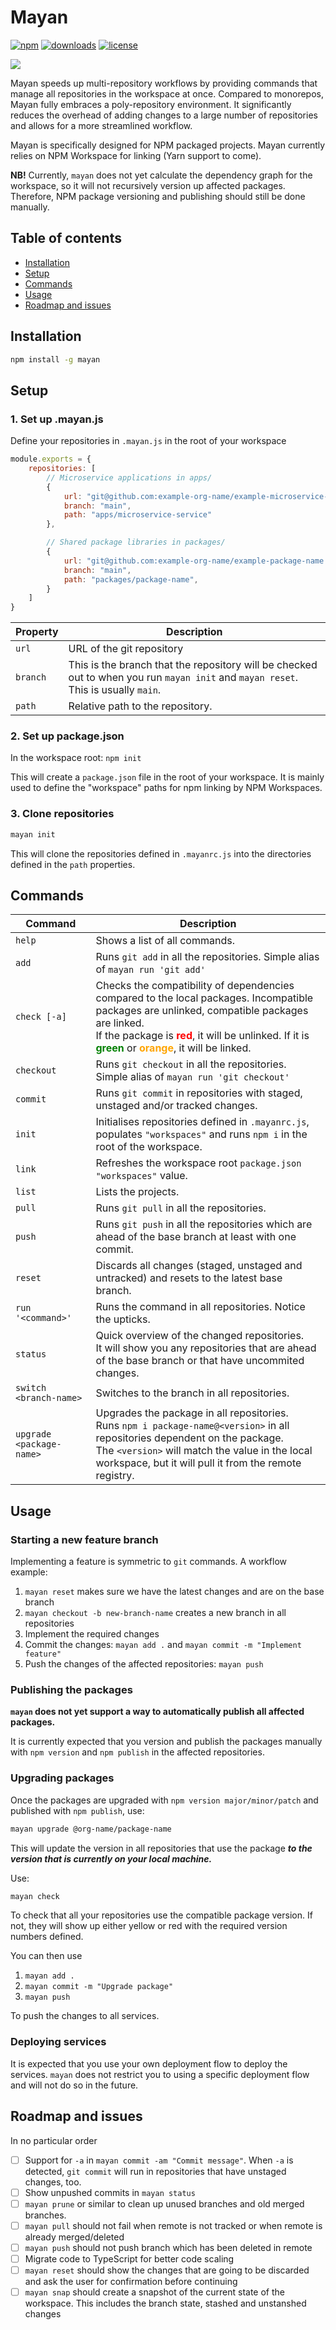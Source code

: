 # Mayan

[![npm](https://img.shields.io/npm/v/mayan.svg?cacheSeconds=3600)](https://www.npmjs.com/package/mayan) [![downloads](https://img.shields.io/npm/dt/mayan.svg?cacheSeconds=3600)](https://www.npmjs.com/package/mayan) [![license](https://img.shields.io/npm/l/mayan.svg?cacheSeconds=3600)](https://www.npmjs.com/package/mayan)

<img src="https://github.com/amiran-gorgazjan/mayan/blob/main/docs/images/mayan.png?raw=true">

Mayan speeds up multi-repository workflows by providing commands that manage all repositories in the workspace at once. Compared to monorepos, Mayan fully embraces a poly-repository environment. It significantly reduces the overhead of adding changes to a large number of repositories and allows for a more streamlined workflow.

Mayan is specifically designed for NPM packaged projects. Mayan currently relies on NPM Workspace for linking (Yarn support to come).

**NB!** Currently, `mayan` does not yet calculate the dependency graph for the workspace, so it will not recursively version up affected packages. Therefore, NPM package versioning and publishing should still be done manually.

## Table of contents

- [Installation](#installation)
- [Setup](#setup)
- [Commands](#commands)
- [Usage](#usage)
- [Roadmap and issues](#roadmap-and-issues)

## Installation

```bash
npm install -g mayan
```

## Setup

### 1. Set up .mayan.js

Define your repositories in `.mayan.js` in the root of your workspace

```js
module.exports = {
    repositories: [
        // Microservice applications in apps/
        {
            url: "git@github.com:example-org-name/example-microservice-name.git",
            branch: "main",
            path: "apps/microservice-service"
        },

        // Shared package libraries in packages/
        {
            url: "git@github.com:example-org-name/example-package-name.git",
            branch: "main",
            path: "packages/package-name",
        }
    ]
}
```

| Property | Description |
|---|---|
| `url` | URL of the git repository |
| `branch` | This is the branch that the repository will be checked out to when you run `mayan init` and `mayan reset`. This is usually `main`. |
| `path` | Relative path to the repository. |

### 2. Set up package.json

In the workspace root: `npm init`

This will create a `package.json` file in the root of your workspace. It is mainly used to define the "workspace" paths for npm linking by NPM Workspaces.

### 3. Clone repositories

```bash
mayan init
```

This will clone the repositories defined in `.mayanrc.js` into the directories defined in the `path` properties.

## Commands

| Command | Description |
|---|---|
| `help` | Shows a list of all commands. |
| `add` | Runs `git add` in all the repositories. Simple alias of `mayan run 'git add'` |
| `check [-a]` | Checks the compatibility of dependencies compared to the local packages. Incompatible packages are unlinked, compatible packages are linked. <br /> If the package is <span style="font-weight:bold;color:red">red</span>, it will be unlinked. If it is <span style="font-weight:bold;color:green">green</span> or <span style="font-weight:bold;color:orange">orange</span>, it will be linked. |
| `checkout` | Runs `git checkout` in all the repositories. Simple alias of `mayan run 'git checkout'` |
| `commit` | Runs `git commit` in repositories with staged, unstaged and/or tracked changes. |
| `init` | Initialises repositories defined in `.mayanrc.js`, populates `"workspaces"` and runs `npm i` in the root of the workspace. |
| `link` | Refreshes the workspace root `package.json` `"workspaces"` value. |
| `list` | Lists the projects. |
| `pull` | Runs `git pull` in all the repositories. |
| `push` | Runs `git push` in all the repositories which are ahead of the base branch at least with one commit. |
| `reset` | Discards all changes (staged, unstaged and untracked) and resets to the latest base branch. |
| `run '<command>'` | Runs the command in all repositories. Notice the upticks. |
| `status` | Quick overview of the changed repositories. <br /> It will show you any repositories that are ahead of the base branch or that have uncommited changes. |
| `switch <branch-name>` | Switches to the branch in all repositories. |
| `upgrade <package-name>` | Upgrades the package in all repositories. <br /> Runs `npm i package-name@<version>` in all repositories dependent on the package.<br /> The `<version>` will match the value in the local workspace, but it will pull it from the remote registry. |

## Usage

### Starting a new feature branch

Implementing a feature is symmetric to `git` commands. A workflow example:

1. `mayan reset` makes sure we have the latest changes and are on the base branch
2. `mayan checkout -b new-branch-name` creates a new branch in all repositories
3. Implement the required changes
4. Commit the changes: `mayan add .` and `mayan commit -m "Implement feature"`
5. Push the changes of the affected repositories: `mayan push`

### Publishing the packages

**`mayan` does not yet support a way to automatically publish all affected packages.**

It is currently expected that you version and publish the packages manually with `npm version` and `npm publish` in the affected repositories.

### Upgrading packages

Once the packages are upgraded with `npm version major/minor/patch` and published with `npm publish`, use:

```bash
mayan upgrade @org-name/package-name
```

This will update the version in all repositories that use the package **_to the version that is currently on your local machine._**

Use:

```bash
mayan check
```

To check that all your repositories use the compatible package version. If not, they will show up either yellow or red with the required version numbers defined.

You can then use

1. `mayan add .`
2. `mayan commit -m "Upgrade package"`
3. `mayan push`

To push the changes to all services.

### Deploying services

It is expected that you use your own deployment flow to deploy the services. `mayan` does not restrict you to using a specific deployment flow and will not do so in the future.

## Roadmap and issues

In no particular order

- [ ] Support for `-a` in `mayan commit -am "Commit message"`. When `-a` is detected, `git commit` will run in repositories that have unstaged changes, too.
- [ ] Show unpushed commits in `mayan status`
- [ ] `mayan prune` or similar to clean up unused branches and old merged branches.
- [ ] `mayan pull` should not fail when remote is not tracked or when remote is already merged/deleted
- [ ] `mayan push` should not push branch which has been deleted in remote
- [ ] Migrate code to TypeScript for better code scaling
- [ ] `mayan reset` should show the changes that are going to be discarded and ask the user for confirmation before continuing
- [ ] `mayan snap` should create a snapshot of the current state of the workspace. This includes the branch state, stashed and unstanshed changes
